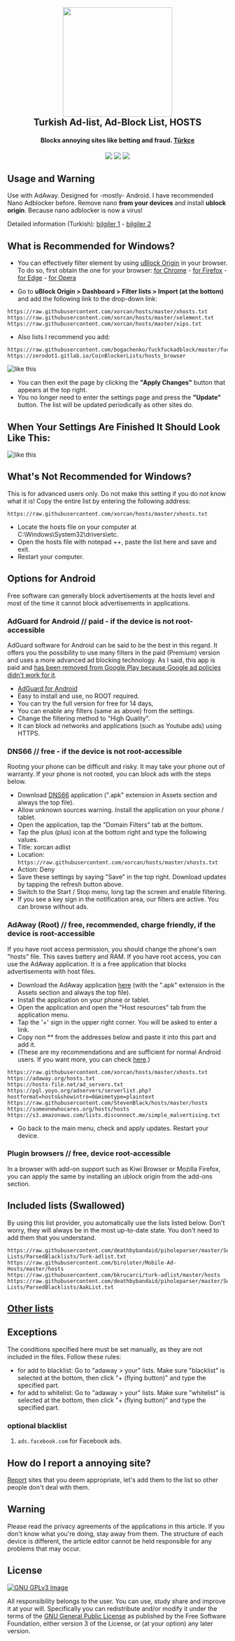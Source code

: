 <h2 align="center"><a href="https://www.google.com/search?&q=t%C3%BCrk+adlist+xorcan" alt="Annoying Sites xorcan türk-adlist"><img src="./ivirzivir/xorcan.hosts.logo.jpg" width="250"></a></br>
<b>Turkish Ad-list, Ad-Block List, HOSTS</b></h2><h4 align="center">Blocks annoying sites like betting and fraud. <a href="https://github.com/xorcan/hosts/blob/master/README.md">Türkçe</a></h4>

<p align="center"><a href="https://www.gnu.org/licenses/gpl-3.0" alt="License: GPLv3"><img src="https://img.shields.io/github/license/xorcan/hosts.svg"></a> <a href="https://www.google.com/search?&q=t%C3%BCrk+adlist+xorcan" alt="Türkçe Ad-listler"><img src="https://img.shields.io/badge/t%C3%BCrk%C3%A7e-reklam%20listesi-f44b42.svg"></a>  <a href="https://github.com/xorcan/hosts/issues" alt="Hatalar"><img src="https://img.shields.io/github/issues/xorcan/hosts.svg"></a> 

## Usage and Warning

Use with AdAway. Designed for -mostly- Android. I have recommended Nano Adblocker before. Remove nano **from your devices** and install **ublock origin**. Because nano adblocker is now a virus!

Detailed information (Turkish): [bilgiler 1](https://eksisozluk.com/nano-defender--5646917?a=nice) - [bilgiler 2](https://eksisozluk.com/nano-adblocker--5649314?a=nice)

## What is Recommended for Windows?

- You can effectively filter element by using [uBlock Origin](https://github.com/gorhill/uBlock) in your browser. To do so, first obtain the one for your browser: [for Chrome](https://chrome.google.com/webstore/detail/ublock-origin/cjpalhdlnbpafiamejdnhcphjbkeiagm?hl=tr) - 
[for Firefox](https://addons.mozilla.org/tr/firefox/addon/ublock-origin/) - [for Edge](https://microsoftedge.microsoft.com/addons/detail/ublock-origin/odfafepnkmbhccpbejgmiehpchacaeak) - [for Opera](https://microsoftedge.microsoft.com/addons/detail/ublock-origin/odfafepnkmbhccpbejgmiehpchacaeak)

- Go to **uBlock Origin > Dashboard > Filter lists > Import (at the bottom)** and add the following link to the drop-down link:

```
https://raw.githubusercontent.com/xorcan/hosts/master/xhosts.txt
https://raw.githubusercontent.com/xorcan/hosts/master/xelement.txt
https://raw.githubusercontent.com/xorcan/hosts/master/xips.txt
```

- Also lists I recommend you add:

```
https://raw.githubusercontent.com/bogachenko/fuckfuckadblock/master/fuckfuckadblock.txt
https://zerodot1.gitlab.io/CoinBlockerLists/hosts_browser
```

![like this](./ivirzivir/bilgi1.png)

- You can then exit the page by clicking the **"Apply Changes"** button that appears at the top right.
- You no longer need to enter the settings page and press the **"Update"** button. The list will be updated periodically as other sites do. 

## When Your Settings Are Finished It Should Look Like This:

![like this](./ivirzivir/bilgi2.png)

## What's Not Recommended for Windows?

This is for advanced users only. Do not make this setting if you do not know what it is!
Copy the entire list by entering the following address:

```https://raw.githubusercontent.com/xorcan/hosts/master/xhosts.txt```

- Locate the hosts file on your computer at C:\Windows\System32\drivers\etc.
- Open the hosts file with notepad ++, paste the list here and save and exit.
- Restart your computer.

## Options for Android

Free software can generally block advertisements at the hosts level and most of the time it cannot block advertisements in applications.

### AdGuard for Android // paid - if the device is not root-accessible

AdGuard software for Android can be said to be the best in this regard. It offers you the possibility to use many filters in the paid (Premium) version and uses a more advanced ad blocking technology. As I said, this app is paid and [has been removed from Google Play because Google ad policies didn't work for it](https://blog.adguard.com/en/google-removes-adguard-android-app-google-play/).
- [AdGuard for Android](https://adguard.com/tr/adguard-android/overview.html)
- Easy to install and use, no ROOT required.
- You can try the full version for free for 14 days,
- You can enable any filters (same as above) from the settings.
- Change the filtering method to "High Quality".
- It can block ad networks and applications (such as Youtube ads) using HTTPS.

### DNS66 // free - if the device is not root-accessible

Rooting your phone can be difficult and risky. It may take your phone out of warranty. If your phone is not rooted, you can block ads with the steps below.

- Download [DNS66](https://github.com/julian-klode/dns66/releases) application (".apk" extension in Assets section and always the top file).
- Allow unknown sources warning. Install the application on your phone / tablet.
- Open the application, tap the "Domain Filters" tab at the bottom.
- Tap the plus (plus) icon at the bottom right and type the following values.
- Title: xorcan adlist
- Location: ```https://raw.githubusercontent.com/xorcan/hosts/master/xhosts.txt```
- Action: Deny
- Save these settings by saying "Save" in the top right. Download updates by tapping the refresh button above.
- Switch to the Start / Stop menu, long tap the screen and enable filtering.
- If you see a key sign in the notification area, our filters are active. You can browse without ads.

### AdAway (Root) // free, recommended, charge friendly, if the device is root-accessible

If you have root access permission, you should change the phone's own "hosts" file. This saves battery and RAM.
If you have root access, you can use the AdAway application. It is a free application that blocks advertisements with host files.

- Download the AdAway application [here](https://github.com/AdAway/AdAway/releases) (with the ".apk" extension in the Assets section and always the top file).
- Install the application on your phone or tablet.
- Open the application and open the "Host resources" tab from the application menu.
- Tap the '+' sign in the upper right corner. You will be asked to enter a link.
- Copy non ** from the addresses below and paste it into this part and add it.
- (These are my recommendations and are sufficient for normal Android users. If you want more, you can check [here](https://github.com/xorcan/hosts/blob/master/OTHERS.md).)

```
https://raw.githubusercontent.com/xorcan/hosts/master/xhosts.txt
https://adaway.org/hosts.txt
https://hosts-file.net/ad_servers.txt
https://pgl.yoyo.org/adservers/serverlist.php?hostformat=hosts&showintro=0&mimetype=plaintext
https://raw.githubusercontent.com/StevenBlack/hosts/master/hosts
https://someonewhocares.org/hosts/hosts
https://s3.amazonaws.com/lists.disconnect.me/simple_malvertising.txt
```

- Go back to the main menu, check and apply updates. Restart your device.

### Plugin browsers // free, device root-accessible

In a browser with add-on support such as Kiwi Browser or Mozilla Firefox, you can apply the same by installing an ublock origin from the add-ons section.

## Included lists (Swallowed)

By using this list provider, you automatically use the lists listed below. Don't worry, they will always be in the most up-to-date state. You don't need to add them that you understand.

```
https://raw.githubusercontent.com/deathbybandaid/piholeparser/master/Subscribable-Lists/ParsedBlacklists/Turk-adlist.txt
https://raw.githubusercontent.com/biroloter/Mobile-Ad-Hosts/master/hosts
https://raw.githubusercontent.com/bkrucarci/turk-adlist/master/hosts
https://raw.githubusercontent.com/deathbybandaid/piholeparser/master/Subscribable-Lists/ParsedBlacklists/AakList.txt
```

## [Other lists](https://github.com/xorcan/hosts/blob/master/OTHERS.md)

## Exceptions

The conditions specified here must be set manually, as they are not included in the files. Follow these rules:

- for add to blacklist: Go to "adaway > your" lists. Make sure "blacklist" is selected at the bottom, then click "+ (flying button)" and type the specified part.
- for add to whitelist: Go to "adaway > your" lists. Make sure "whitelist" is selected at the bottom, then click "+ (flying button)" and type the specified part.

### optional blacklist

1. ```ads.facebook.com``` for Facebook ads.

## How do I report a annoying site?

[Report](https://github.com/xorcan/hosts/issues) sites that you deem appropriate, let's add them to the list so other people don't deal with them.

## Warning

Please read the privacy agreements of the applications in this article. If you don't know what you're doing, stay away from them. The structure of each device is different, the article editor cannot be held responsible for any problems that may occur.

## License

[![GNU GPLv3 Image](https://www.gnu.org/graphics/gplv3-127x51.png)](http://www.gnu.org/licenses/gpl-3.0.en.html)  

All responsibility belongs to the user. You can use, study share and improve it at your will. Specifically you can redistribute and/or modify it under the terms of the [GNU General Public License](https://www.gnu.org/licenses/gpl.html) as published by the Free Software Foundation, either version 3 of the License, or (at your option) any later version. 
